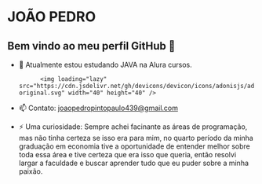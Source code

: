 # JOÃO PEDRO
## Bem vindo ao meu perfil GitHub 👋

<!--
**jopedropp2/jopedropp2** is a ✨ _special_ ✨ repository because its `README.md` (this file) appears on your GitHub profile.

Here are some ideas to get you started:
-->
- 🌱 Atualmente estou estudando JAVA na Alura cursos.
  
            <img loading="lazy" src="https://cdn.jsdelivr.net/gh/devicons/devicon/icons/adonisjs/adonisjs-original.svg" width="40" height="40" />
          
- 📫 Contato: joaopedropintopaulo439@gmail.com
- ⚡ Uma curiosidade: Sempre achei facinante as áreas de programação, mas não tinha certeza se isso era para mim, no quarto período da minha graduação em economia tive a oportunidade
                      de entender melhor sobre toda essa área e tive certeza que era isso que queria, então resolvi largar a faculdade e buscar aprender tudo que eu puder sobre a minha
                      paixão.
